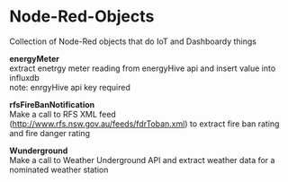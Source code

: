 # Node-Red-Objects
Collection of Node-Red objects that do IoT and Dashboardy things

<strong>energyMeter</strong></br>
extract enetrgy meter reading from energyHive api and insert value into influxdb</br>
note: enrgyHive api key required

<strong>rfsFireBanNotification</strong></br>
Make a call to RFS XML feed (http://www.rfs.nsw.gov.au/feeds/fdrToban.xml) to extract fire ban rating and fire danger rating

<strong>Wunderground</strong></br>
Make a call to Weather Underground API and extract weather data for a nominated weather station

